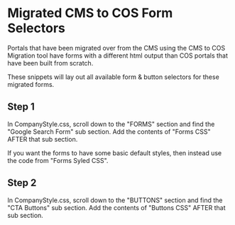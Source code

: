 Migrated CMS to COS Form Selectors
==================================
Portals that have been migrated over from the CMS using the CMS to COS Migration tool have forms with a different html output than COS portals that have been built from scratch.

These snippets will lay out all available form & button selectors for these migrated forms.

Step 1
------------------------------------
In CompanyStyle.css, scroll down to the "FORMS" section and find the "Google Search Form" sub section.  Add the contents of "Forms CSS" AFTER that sub section.

If you want the forms to have some basic default styles, then instead use the code from "Forms Syled CSS".


Step 2
-----------------------------
In CompanyStyle.css, scroll down to the "BUTTONS" section and find the "CTA Buttons" sub section.  Add the contents of "Buttons CSS" AFTER that sub section.

